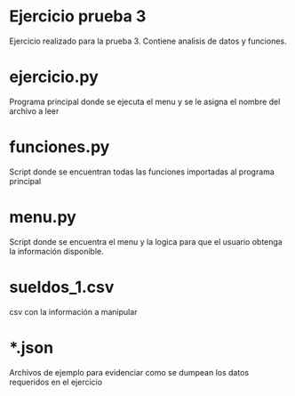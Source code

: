 # Ejercicio prueba 3

Ejercicio realizado para la prueba 3. Contiene analisis de datos y funciones.

# ejercicio.py
Programa principal donde se ejecuta el menu y se le asigna el nombre del archivo a leer

# funciones.py
Script donde se encuentran todas las funciones importadas al programa principal

# menu.py
Script donde se encuentra el menu y la logica para que el usuario obtenga la información disponible.

# sueldos_1.csv
csv con la información a manipular

# *.json

Archivos de ejemplo para evidenciar como se dumpean los datos requeridos en el ejercicio